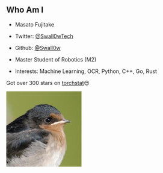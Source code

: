 ## Who Am I

- Masato Fujitake

- Twitter: [@Swall0wTech](https://twitter.com/Swall0wTech)
- Github: [@Swall0w](https://github.com/Swall0w)

- Master Student of Robotics (M2)

- Interests: Machine Learning, OCR, Python, C++, Go, Rust

Got over 300 stars on [torchstat](https://github.com/Swall0w/torchstat):heart_eyes:

![Swall0w](assets/images/swall0w.jpg)
